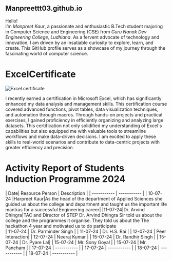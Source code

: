 ## Manpreettt03.github.io
Hello! <br>
I’m *Manpreet Kaur*, a passionate and enthusiastic B.Tech student majoring in Computer Science and Engineering (CSE) from *Guru Nanak Dev Engineering College, Ludhiana*. As a fervent advocate of technology and innovation, I am driven by an insatiable curiosity to explore, learn, and create. This GitHub profile serves as a showcase of my journey through the fascinating world of computer science.<br>

# ExcelCertificate

![Excel certificate ](https://github.com/user-attachments/assets/ba18f5e0-876e-4442-875a-b0fbc1cb849d)


I recently earned a certification in Microsoft Excel, which has significantly enhanced my data analysis and management skills. This certification course covered advanced functions, pivot tables, data visualization techniques, and automation through macros. Through hands-on projects and practical exercises, I gained proficiency in efficiently organizing and analyzing large datasets. This certification not only solidified my understanding of Excel's capabilities but also equipped me with valuable tools to streamline workflows and make data-driven decisions. I am excited to apply these skills to real-world scenarios and contribute to data-centric projects with greater efficiency and precision.


# Activity Report of Students Induction Programme 2024

| Date| Resource Person | Description |
| ----------- | ----------- |
| 10-07-24 |Harpreet Kaur|As the head of the department of Applied Sciences she guided us about the college and department and taught us the important life mantras for a successful Engineering career|
|11-07-24|Dr. Arvind Dhingra|TAC and Director of STEP Dr. Arvind Dhingra Sir told us about the college and the programmes it organise. They told us about the The hackathon 4 year and motivated us to do participate  
| 11-07-24 | Dr. Parminder Singh |
| 11-07-24 | Dr. H.S. Rai  |
| 12-07-24 | Peer Interaction|
| 12-07-24 | Neeraj Kumar |
| 15-07-24 | Dr. Randhir Singh |
| 15-07-24 | Dr. Pyare Lal|
| 15-07-24 | Mr. Sony Goyal |
| 15-07-24 | Mr. Pancham |
| 17-07-24 | ----------- |
| 17-07-24 | ----------- |
| 18-07-24 | ----------- |
| 18-07-24 | ----------- |
